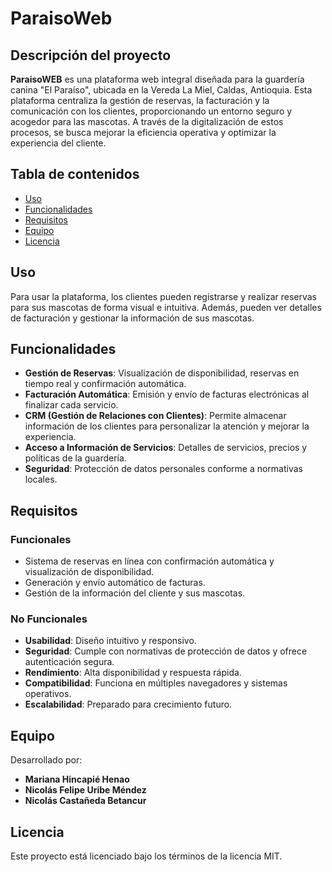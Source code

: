 # ParaisoWeb
## Descripción del proyecto
 
**ParaisoWEB** es una plataforma web integral diseñada para la guardería canina "El Paraíso", ubicada en la Vereda La Miel, Caldas, Antioquia. Esta plataforma centraliza la gestión de reservas, la facturación y la comunicación con los clientes, proporcionando un entorno seguro y acogedor para las mascotas. A través de la digitalización de estos procesos, se busca mejorar la eficiencia operativa y optimizar la experiencia del cliente.
 
## Tabla de contenidos
- [Uso](#uso)
- [Funcionalidades](#funcionalidades)
- [Requisitos](#requisitos)
- [Equipo](#equipo)
- [Licencia](#licencia)
 
 
## Uso
 
Para usar la plataforma, los clientes pueden registrarse y realizar reservas para sus mascotas de forma visual e intuitiva. Además, pueden ver detalles de facturación y gestionar la información de sus mascotas.
 
## Funcionalidades
 
- **Gestión de Reservas**: Visualización de disponibilidad, reservas en tiempo real y confirmación automática.
- **Facturación Automática**: Emisión y envío de facturas electrónicas al finalizar cada servicio.
- **CRM (Gestión de Relaciones con Clientes)**: Permite almacenar información de los clientes para personalizar la atención y mejorar la experiencia.
- **Acceso a Información de Servicios**: Detalles de servicios, precios y políticas de la guardería.
- **Seguridad**: Protección de datos personales conforme a normativas locales.
 
## Requisitos
 
### Funcionales
 
- Sistema de reservas en línea con confirmación automática y visualización de disponibilidad.
- Generación y envío automático de facturas.
- Gestión de la información del cliente y sus mascotas.
 
### No Funcionales
 
- **Usabilidad**: Diseño intuitivo y responsivo.
- **Seguridad**: Cumple con normativas de protección de datos y ofrece autenticación segura.
- **Rendimiento**: Alta disponibilidad y respuesta rápida.
- **Compatibilidad**: Funciona en múltiples navegadores y sistemas operativos.
- **Escalabilidad**: Preparado para crecimiento futuro.
 
 
## Equipo
 
Desarrollado por:
- **Mariana Hincapié Henao**
- **Nicolás Felipe Uribe Méndez**
- **Nicolás Castañeda Betancur**
 
## Licencia
 
Este proyecto está licenciado bajo los términos de la licencia MIT.
